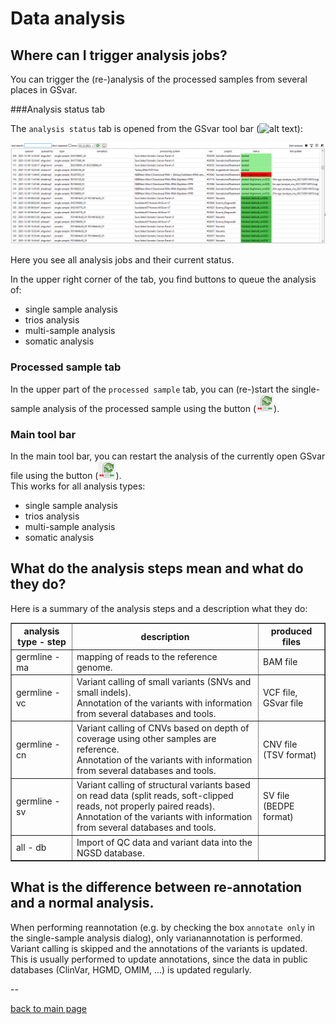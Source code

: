 # Data analysis

## Where can I trigger analysis jobs?

You can trigger the (re-)analysis of the processed samples from several places in GSvar.

###Analysis status tab

The `analysis status` tab is opened from the GSvar tool bar (![alt text](analysis_status.png)):

![alt text](analysis_status_widget.png)

Here you see all analysis jobs and their current status.

In the upper right corner of the tab, you find buttons to queue the analysis of:

- single sample analysis
- trios analysis
- multi-sample analysis
- somatic analysis


### Processed sample tab

In the upper part of the `processed sample` tab, you can (re-)start the single-sample analysis of the processed sample using the button (![alt text](analysis_restart.png)).  

### Main tool bar

In the main tool bar, you can restart the analysis of the currently open GSvar file using the button (![alt text](analysis_restart.png)).  
This works for all analysis types:

- single sample analysis
- trios analysis
- multi-sample analysis
- somatic analysis

## What do the analysis steps mean and what do they do?

Here is a summary of the analysis steps and a description what they do:

<table border=1>
<tr>
	<th>analysis type - step</th>
	<th>description</th>
	<th>produced files</th>
</tr>
<tr>
	<td>germline - ma</td>
	<td>mapping of reads to the reference genome.</td>
	<td>BAM file</td>
</tr>
<tr>
	<td>germline - vc</td>
	<td>Variant calling of small variants (SNVs and small indels).<br>Annotation of the variants with information from several databases and tools.</td>
	<td>VCF file, GSvar file</td>
</tr>
<tr>
	<td>germline - cn</td>
	<td>Variant calling of CNVs based on depth of coverage using other samples are reference.<br>Annotation of the variants with information from several databases and tools.</td>
	<td>CNV file (TSV format)</td>
</tr>
<tr>
	<td>germline - sv </td>
	<td>Variant calling of structural variants based on read data (split reads, soft-clipped reads, not properly paired reads).<br>Annotation of the variants with information from several databases and tools.</td>
	<td>SV file (BEDPE format)</td>
</tr>
<tr>
	<td>all - db</td>
	<td>Import of QC data and variant data into the NGSD database.</td>
	<td></td>
</tr>
</table>


## What is the difference between re-annotation and a normal analysis.

When performing reannotation (e.g. by checking the box `annotate only` in the single-sample analysis dialog), only varianannotation is performed.  
Variant calling is skipped and the annotations of the variants is updated.  
This is usually performed to update annotations, since the data in public databases (ClinVar, HGMD, OMIM, ...) is updated regularly.

--

[back to main page](index.md)
